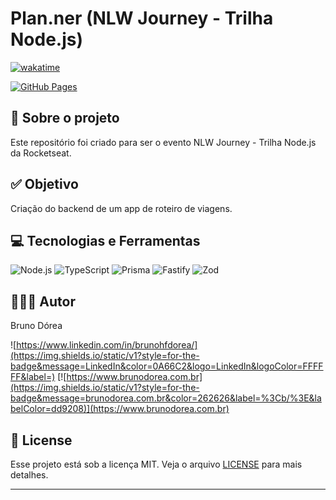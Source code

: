 # Plan.ner (NLW Journey - Trilha Node.js)

[![wakatime](https://wakatime.com/badge/user/68660678-6b86-4b78-98df-f5f41a37e1bc/project/8037db81-06e3-4f44-91f1-c083cdc79b28.svg)](https://wakatime.com/badge/user/68660678-6b86-4b78-98df-f5f41a37e1bc/project/8037db81-06e3-4f44-91f1-c083cdc79b28)

[![GitHub Pages](https://img.shields.io/static/v1?style=for-the-badge&message=GitHub+Pages&color=222222&logo=GitHub+Pages&logoColor=FFFFFF&label=)](https://brunodorea.github.io/)

## 💼 Sobre o projeto

Este repositório foi criado para ser o evento NLW Journey - Trilha Node.js da Rocketseat.

## ✅ Objetivo

Criação do backend de um app de roteiro de viagens.

## 💻 Tecnologias e Ferramentas

![Node.js](https://img.shields.io/static/v1?style=for-the-badge&message=Node.js&color=5FA04E&logo=Node.js&logoColor=FFFFFF&label=)
![TypeScript](https://img.shields.io/static/v1?style=for-the-badge&message=TypeScript&color=3178C6&logo=TypeScript&logoColor=FFFFFF&label=)
![Prisma](https://img.shields.io/static/v1?style=for-the-badge&message=Prisma&color=2D3748&logo=Prisma&logoColor=FFFFFF&label=)
![Fastify](https://img.shields.io/static/v1?style=for-the-badge&message=Fastify&color=000000&logo=Fastify&logoColor=FFFFFF&label=)
![Zod](https://img.shields.io/static/v1?style=for-the-badge&message=Zod&color=3E67B1&logo=Zod&logoColor=FFFFFF&label=)

## 👨🏽‍💻 Autor

Bruno Dórea

![https://www.linkedin.com/in/brunohfdorea/](https://img.shields.io/static/v1?style=for-the-badge&message=LinkedIn&color=0A66C2&logo=LinkedIn&logoColor=FFFFFF&label=)
[![https://www.brunodorea.com.br](https://img.shields.io/static/v1?style=for-the-badge&message=brunodorea.com.br&color=262626&label=%3Cb/%3E&labelColor=dd9208)](https://www.brunodorea.com.br)

## 📝 License

Esse projeto está sob a licença MIT. Veja o arquivo [LICENSE](LICENSE) para mais detalhes.

---
